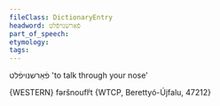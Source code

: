 ```yaml
---
fileClass: DictionaryEntry
headword: פֿאַרשנויפֿלט
part_of_speech: 
etymology: 
tags: 
---
```

פֿאַרשנויפֿלט
'to talk through your nose'

{WESTERN}
fəršnouflʲt {WTCP, Berettyó-Újfalu, 47212}
